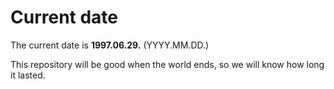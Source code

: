 # Current date

The current date is **1997.06.29.** (YYYY.MM.DD.)

This repository will be good when the world ends, so we will know how long it lasted.